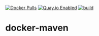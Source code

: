 [![Docker Pulls](https://badgen.net/docker/pulls/noenv/maven)](https://hub.docker.com/r/noenv/maven)
[![Quay.io Enabled](https://badgen.net/badge/quay%20pulls/enabled/green)](https://quay.io/repository/noenv/maven)
[![build](https://github.com/NoEnv/docker-maven/actions/workflows/build.yml/badge.svg)](https://github.com/NoEnv/docker-maven/actions/workflows/build.yml)

# docker-maven
